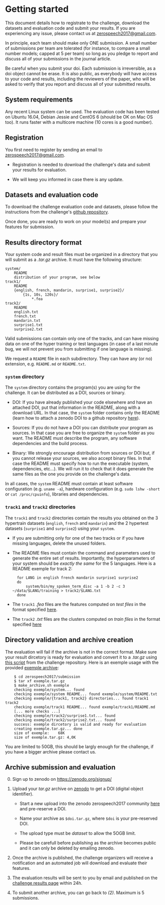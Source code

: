 # Getting started #
 
This document details how to registrate to the challenge, download the datasets and evaluation code and submit your results. If you are experiencing any issue, please contact us at zerospeech2017@gmail.com.
 
In principle, each team should make only ONE submission. A small number of submissions per team are tolerated (for instance, to compare a small number models; capped at 5 per team) so long as you pledge to report and discuss all of your submissions in the journal article.
 
Be careful when you submit your doi. Each submission is irreversible, as a doi object cannot be erase. It is also public, as everybody will have access to your code and results, including the reviewers of the paper, who will be asked to verify that you report and discuss all of your submitted results.
 
 
## System requirements ##
 
Any recent Linux system can be used. The evaluation code has been tested on Ubuntu 16.04, Debian Jessie and CentOS 6 (should be OK on Mac OS too). It runs faster with a multicore machine (10 cores is a good number).
 
 
## Registration ##
 
You first need to register by sending an email to zerospeech2017@gmail.com.
 
* Registration is needed to download the challenge's data and submit your results for evaluation.
 
* We will keep you informed in case there is any update. 
 
 
## Datasets and evaluation code ##
 
To download the challenge evaluation code and datasets, please follow the instructions from the challenge's [github repository](https://github.com/bootphon/zerospeech2017).
 
Once done, you are ready to work on your model(s) and prepare your features for submission.
 
 
## Results directory format ##
 
Your system code and result files must be organized in a directory that you will submit as a *.tar.gz* archive. It must have the following structure:
 
    system/
        README
        distribution of your program, see below
    track1/
        README
        {english, french, mandarin, surprise1, surprise2}/
            {1s, 10s, 120s}/
                *.fea
    track2/
        README
        english.txt
        french.txt
        mandarin.txt
        surprise1.txt
        surprise2.txt
 
 
Valid submissions can contain only one of the tracks, and can have
missing data on one of the hyper training or test languages (in case
of a last minute bug, we will not prevent you from submitting if one
language is missing).
 
We request a `README` file in each subdirectory. They can have any (or
no) extension, e.g. `README.md` or `README.txt`.
 
 
### `system` directory ###
 
The `system` directory contains the program(s) you are using for the
challenge. It can be distributed as a DOI, sources or binary.
 
* DOI: If you have already published your code elsewhere and have an
  attached DOI, put that information in the README, along with a
  download URL. In that case, the `system` folder contains only the
  README (learn how to attach a zenodo DOI to a github
  repository
  [here](https://guides.github.com/activities/citable-code/)).
 
* Sources: If you do not have a DOI you can distribute your
  program as sources. In that case you are free to organize the
  `system` folder as you want. The README must describe the
  program, any software dependencies and the build process.
 
* Binary: We strongly encourage distribution from sources or DOI
  but, if you cannot release your sources, we also accept binary
  files. In that case the README must specify how to run the
  executable (system, dependencies, etc...). We will run it to
  check that it does generate the same files as the one you
  provide on the challenge's data.
 
In all cases, the `system` README must contain at least software
configuration (e.g. `uname -a`), hardware configuration (e.g. `sudo
lshw -short` or `cat /proc/cpuinfo`), libraries and dependencies.
 
 
### `track1` and `track2` directories ###
 
The `track1` and `track2` directories contain the results you obtained
on the 3 hypertrain datasets (`english`, `french` and `mandarin`) and
the 2 hypertest datasets (`surprise1` and `surprise2`) using your
`system`.
 
* If you are submitting only for one of the two tracks or if you have
  missing languages, delete the unused folders.
 
* The README files must contain the command and parameters used to
  generate the entire set of results. Importantly, the hyperparameters
  of your system should be *exactly the same* for the 5 languages.
  Here is a README exemple for track 2:
 
        for LANG in english french mandarin surprise1 surprise2
        do
            system/bin/my_spoken_term_disc -a 1 -b 2 -c 3 ~/data/$LANG/training > track2/$LANG.txt
        done
 
* The `track1` *.fea* files are the features computed on *test files* in
  the format specified
  [here](https://github.com/bootphon/zerospeech2017#features-file-format).
 
* The `track2` *.txt* files are the clusters computed on *train files*
  in the format specified
  [here](https://github.com/bootphon/zerospeech2017#evaluation-input-format)
 
 
## Directory validation and archive creation ##
 
The evaluation will fail if the archive is not in the correct format.
Make sure your result dircetory is ready for evaluation and convert it
to a *.tar.gz* using
[this script](https://github.com/bootphon/zerospeech2017/blob/master/submission/make_archive.sh)
from the challenge repository. Here is an exemple usage with the provided
[exemple archive](https://github.com/bootphon/zerospeech2017/blob/master/submission/exemple.tar.gz):
 
        $ cd zerospeech2017/submission
        $ tar xf exemple.tar.gz
        $ make_archive.sh exemple
        checking exemple/system... found
        checking exemple/system README... found exemple/system/README.txt
        checking exemple/{track1, track2} directories... found track1 track2
        checking exemple/track1 README... found exemple/track1/README.md
        [... more checks ...]
        checking exemple/track2/surprise1.txt... found
        checking exemple/track2/surprise2.txt... found
        success: exemple dircetory is valid and ready for evaluation
        creating exemple.tar.gz... done
        size of exemple:	68K
        size of exemple.tar.gz:	4,0K
 
You are limited to 50GB, this should be largly enough for the
challenge, if you have a bigger archive please contact us.
 
 
## Archive submission and evaluation ##
 
0. Sign up to zenodo on https://zenodo.org/signup/
 
1. Upload your *tar.gz* archive on
   [zenodo](https://zenodo.org/communities/zerospeech2017) to get a
   DOI (digital object identifier).
 
    - Start a new upload into the zenodo zerospeech2017
     community [here](https://zenodo.org/deposit/new?c=zerospeech2017)
     and pre-reserve a DOI.
 
   - Name your archive as `$doi.tar.gz`, where `$doi` is your
     pre-reserved DOI.
 
   - The upload type must be *dataset* to allow the 5OGB limit.
 
   - Please be carefull before publishing as the archive becomes
     public and it can only be deleted by emailing zenodo.
 
2. Once the archive is published, the challenge organizers will
   receive a notification and an automated job will download and
   evaluate their features.
 
3. The evaluation results will be sent to you by email and published on the
   [challenge results page](http://sapience.dec.ens.fr/bootphon/2017/page_5.html)
   within 24h.
 
4. To submit another archive, you can go back to *(2)*. Maximum is 5
   submissions.
 


